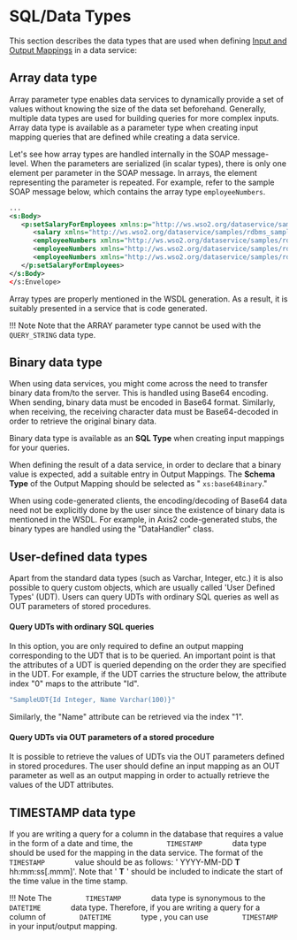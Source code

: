 # SQL/Data Types

This section describes the data types that are used when defining [Input and Output Mappings]({{base_path}}/reference/synapse-properties/data-services/query-parameters) in a data service:

## Array data type

Array parameter type enables data services to dynamically provide a set
of values without knowing the size of the data set beforehand.
Generally, multiple data types are used for building queries for more
complex inputs. Array data type is available as a parameter type when
creating input mapping queries that are defined while creating a data
service.  

Let's see how array types are handled internally in the SOAP
message-level. When the parameters are serialized (in scalar types),
there is only one element per parameter in the SOAP message. In arrays,
the element representing the parameter is repeated. For example, refer
to the sample SOAP message below, which contains the array type
`employeeNumbers`.

```xml
...
<s:Body>
   <p:setSalaryForEmployees xmlns:p="http://ws.wso2.org/dataservice/samples/rdbms_sample">
      <salary xmlns="http://ws.wso2.org/dataservice/samples/rdbms_sample">15000</salary>
      <employeeNumbers xmlns="http://ws.wso2.org/dataservice/samples/rdbms_sample">1002</employeeNumbers>
      <employeeNumbers xmlns="http://ws.wso2.org/dataservice/samples/rdbms_sample">2014</employeeNumbers>
      <employeeNumbers xmlns="http://ws.wso2.org/dataservice/samples/rdbms_sample">4411</employeeNumbers>
   </p:setSalaryForEmployees>
</s:Body>
</s:Envelope>
```

Array types are properly mentioned in the WSDL generation. As a result,
it is suitably presented in a service that is code generated.

!!! Note
	Note that the ARRAY parameter type cannot be used with the `QUERY_STRING` data type.

## Binary data type

When using data services, you might come across the need to transfer binary
data from/to the server. This is handled using Base64 encoding. When
sending, binary data must be encoded in Base64 format. Similarly, when
receiving, the receiving character data must be Base64-decoded in order
to retrieve the original binary data.

Binary data type is available as an **SQL Type** when creating input
mappings for your queries.

When defining the result of a data service, in order to declare that a
binary value is expected, add a suitable entry in Output Mappings. The
**Schema Type** of the Output Mapping should be selected as "
`xs:base64Binary`."

When using code-generated clients, the encoding/decoding of Base64 data
need not be explicitly done by the user since the existence of binary
data is mentioned in the WSDL. For example, in Axis2 code-generated
stubs, the binary types are handled using the "DataHandler" class.

## User-defined data types

Apart from the standard data types (such as Varchar, Integer, etc.) it is also possible to query custom objects, which are usually called 'User Defined Types' (UDT). Users can query UDTs
with ordinary SQL queries as well as OUT parameters of stored procedures.

#### Query UDTs with ordinary SQL queries 

In this option, you are only required to define an output mapping
corresponding to the UDT that is to be queried. An important point is that the
attributes of a UDT is queried depending on the order they are specified
in the UDT. For example, if the UDT carries the structure below, the
attribute index "0" maps to the attribute "Id".  

```bash
"SampleUDT{Id Integer, Name Varchar(100)}"
```

Similarly, the "Name" attribute can be retrieved via the index "1".

#### Query UDTs via OUT parameters of a stored procedure 

It is possible to retrieve the values of UDTs via the OUT parameters
defined in stored procedures. The user should define an input mapping as
an OUT parameter as well as an output mapping in order to actually
retrieve the values of the UDT attributes.   

## TIMESTAMP data type

If you are writing a query for a column in the database that requires a
value in the form of a date and time, the `         TIMESTAMP        `
data type should be used for the mapping in the data service. The format
of the `         TIMESTAMP        ` value should be as follows: '
YYYY-MM-DD **T** hh:mm:ss\[.mmm\]'. Note that ' **T** ' should be
included to indicate the start of the time value in the time stamp.

!!! Note
    The `         TIMESTAMP        ` data type is synonymous to the `         DATETIME        ` data type. Therefore, if you are writing a query for a column of `         DATETIME        ` type , you can use `         TIMESTAMP        ` in your input/output mapping.